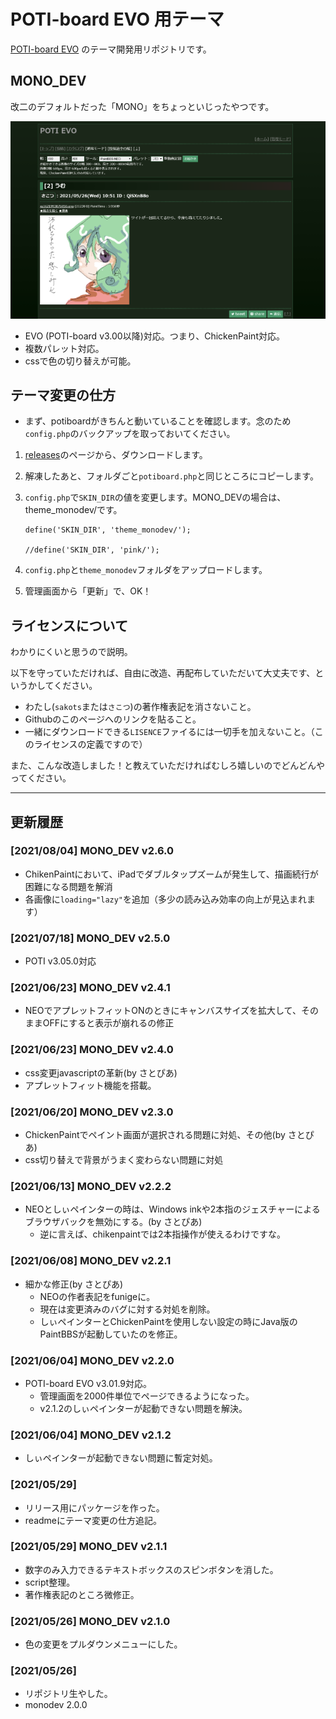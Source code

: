# POTI-board EVO 用テーマ

[POTI-board EVO](https://github.com/satopian/poti-kaini) のテーマ開発用リポジトリです。

## MONO_DEV

改二のデフォルトだった「MONO」をちょっといじったやつです。

![img/monodev_i.png](img/monodev_i.png)

- EVO (POTI-board v3.00以降)対応。つまり、ChickenPaint対応。
- 複数パレット対応。
- cssで色の切り替えが可能。

## テーマ変更の仕方

- まず、potiboardがきちんと動いていることを確認します。念のため`config.php`のバックアップを取っておいてください。

1. [releases](https://github.com/sakots/poti-EVO-themes/releases)のページから、ダウンロードします。
2. 解凍したあと、フォルダごと`potiboard.php`と同じところにコピーします。
3. `config.php`で`SKIN_DIR`の値を変更します。MONO_DEVの場合は、theme_monodev/です。

   ``` php:config.php
   define('SKIN_DIR', 'theme_monodev/');

   //define('SKIN_DIR', 'pink/');
   ```

4. `config.php`と`theme_monodev`フォルダをアップロードします。
5. 管理画面から「更新」で、OK！

## ライセンスについて

わかりにくいと思うので説明。

以下を守っていただければ、自由に改造、再配布していただいて大丈夫です、というかしてください。

- わたし(`sakots`または`さこつ`)の著作権表記を消さないこと。
- Githubのこのページへのリンクを貼ること。
- 一緒にダウンロードできる`LISENCE`ファイるには一切手を加えないこと。（このライセンスの定義ですので）

また、こんな改造しました！と教えていただければむしろ嬉しいのでどんどんやってください。

---

## 更新履歴

### [2021/08/04] MONO_DEV v2.6.0

- ChikenPaintにおいて、iPadでダブルタップズームが発生して、描画続行が困難になる問題を解消
- 各画像に`loading="lazy"`を追加（多少の読み込み効率の向上が見込まれます）

### [2021/07/18] MONO_DEV v2.5.0

- POTI v3.05.0対応

### [2021/06/23] MONO_DEV v2.4.1

- NEOでアプレットフィットONのときにキャンバスサイズを拡大して、そのままOFFにすると表示が崩れるの修正

### [2021/06/23] MONO_DEV v2.4.0

- css変更javascriptの革新(by さとぴあ)
- アプレットフィット機能を搭載。

### [2021/06/20] MONO_DEV v2.3.0

- ChickenPaintでペイント画面が選択される問題に対処、その他(by さとぴあ)
- css切り替えで背景がうまく変わらない問題に対処

### [2021/06/13] MONO_DEV v2.2.2

- NEOとしぃペインターの時は、Windows inkや2本指のジェスチャーによるブラウザバックを無効にする。(by さとぴあ)
  - 逆に言えば、chikenpaintでは2本指操作が使えるわけですな。

### [2021/06/08] MONO_DEV v2.2.1

- 細かな修正(by さとぴあ)
  - NEOの作者表記をfunigeに。
  - 現在は変更済みのバグに対する対処を削除。
  - しぃペインターとChickenPaintを使用しない設定の時にJava版のPaintBBSが起動していたのを修正。

### [2021/06/04] MONO_DEV v2.2.0

- POTI-board EVO v3.01.9対応。
  - 管理画面を2000件単位でページできるようになった。
  - v2.1.2のしぃペインターが起動できない問題を解決。

### [2021/06/04] MONO_DEV v2.1.2

- しぃペインターが起動できない問題に暫定対処。

### [2021/05/29]

- リリース用にパッケージを作った。
- readmeにテーマ変更の仕方追記。

### [2021/05/29] MONO_DEV v2.1.1

- 数字のみ入力できるテキストボックスのスピンボタンを消した。
- script整理。
- 著作権表記のところ微修正。

### [2021/05/26] MONO_DEV v2.1.0

- 色の変更をプルダウンメニューにした。

### [2021/05/26]

- リポジトリ生やした。
- monodev 2.0.0
